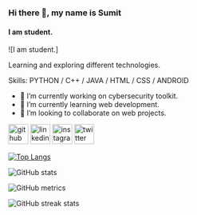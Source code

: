### Hi there 👋, my name is Sumit
#### I am student.
![I am student.]
<!-- (https://arturssmirnovs.github.io/github-profile-readme-generator/images/banner.png) -->

Learning and exploring different technologies.

Skills: PYTHON / C++ / JAVA / HTML / CSS / ANDROID

- 🔭 I’m currently working on cybersecurity toolkit. 
- 🌱 I’m currently learning web development. 
- 👯 I’m looking to collaborate on web projects. 


[<img src='https://cdn.jsdelivr.net/npm/simple-icons@3.0.1/icons/github.svg' alt='github' height='40'>](https://github.com/sumitmishra01)  [<img src='https://cdn.jsdelivr.net/npm/simple-icons@3.0.1/icons/linkedin.svg' alt='linkedin' height='40'>](https://www.linkedin.com/in/sumit-mishra-a85962214/)  [<img src='https://cdn.jsdelivr.net/npm/simple-icons@3.0.1/icons/instagram.svg' alt='instagram' height='40'>](https://www.instagram.com/itz_sumit_1729/)  [<img src='https://cdn.jsdelivr.net/npm/simple-icons@3.0.1/icons/twitter.svg' alt='twitter' height='40'>](https://twitter.com/sumit1729_)  

[![Top Langs](https://github-readme-stats.vercel.app/api/top-langs/?username=sumitmishra01)](https://github.com/anuraghazra/github-readme-stats)

![GitHub stats](https://github-readme-stats.vercel.app/api?username=sumitmishra01&show_icons=true)  

![GitHub metrics](https://metrics.lecoq.io/sumitmishra01)  

![GitHub streak stats](https://streak-stats.demolab.com/?user=sumitmishra01)  


<!-- <img align="left" width="47%" src="https://github-readme-stats.vercel.app/api?username=sumitmishra01&show_icons=true&theme=transparent" />
<img align="left" width="47%" src="https://github-readme-stats.vercel.app/api/top-langs/?username=anuraghazra&layout=compact" />
 -->
